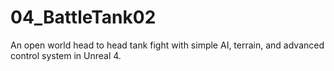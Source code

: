 # 04_BattleTank02
An open world head to head tank fight with simple AI, terrain, and advanced control system in Unreal 4. 
